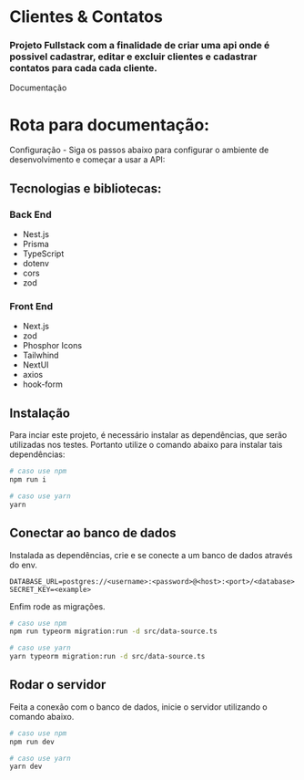 # Clientes & Contatos

### Projeto Fullstack com a finalidade de criar uma api onde é possivel cadastrar, editar e excluir clientes e cadastrar contatos para cada cada cliente.

Documentação

# Rota para documentação:

Configuração - Siga os passos abaixo para configurar o ambiente de desenvolvimento e começar a usar a API:

## **Tecnologias e bibliotecas**:

### Back End

- Nest.js
- Prisma
- TypeScript
- dotenv
- cors
- zod

### Front End

- Next.js
- zod
- Phosphor Icons
- Tailwhind
- NextUI
- axios
- hook-form

###

## Instalação

Para inciar este projeto, é necessário instalar as dependências, que serão utilizadas nos testes. Portanto utilize o comando abaixo para instalar tais dependências:

```bash
# caso use npm
npm run i

# caso use yarn
yarn
```

## Conectar ao banco de dados

Instalada as dependências, crie e se conecte a um banco de dados através do env.

```.env
DATABASE_URL=postgres://<username>:<password>@<host>:<port>/<database>
SECRET_KEY=<example>
```

Enfim rode as migrações.

```bash
# caso use npm
npm run typeorm migration:run -d src/data-source.ts

# caso use yarn
yarn typeorm migration:run -d src/data-source.ts
```

## Rodar o servidor

Feita a conexão com o banco de dados, inicie o servidor utilizando o comando abaixo.

```bash
# caso use npm
npm run dev

# caso use yarn
yarn dev
```
